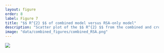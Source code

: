 ```yaml
---
layout: figure
order: 8
label: Figure 7
title: "$$ R^{2} $$ of combined model versus RSA-only model"
description: "Scatter plot of the $$ R^{2} $$ from the combined and cross validated test set versus that of the RSA - only model. A separate color was used for each protein. Although there appeared to be a relationship between the combined and RSA-only models, there was not sufficient power in the data to produce a significant correlation."
image: "data/combined_figures/combined_RSA.png"
---
```

<img src="{{ site.baseurl }}/data/combined_figures/combined_RSA.png">
